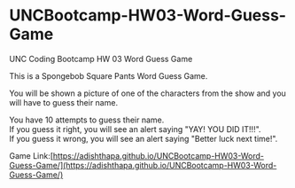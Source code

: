# UNCBootcamp-HW03-Word-Guess-Game
UNC Coding Bootcamp HW 03 Word Guess Game

This is a Spongebob Square Pants Word Guess Game. <br>

You will be shown a picture of one of the characters from the show and you will have to guess their name. <br>

You have 10 attempts to guess their name. <br>
If you guess it right, you will see an alert saying "YAY! YOU DID IT!!!". <br>
If you guess it wrong, you will see an alert saying "Better luck next time!". <br>

Game Link:[https://adishthapa.github.io/UNCBootcamp-HW03-Word-Guess-Game/](https://adishthapa.github.io/UNCBootcamp-HW03-Word-Guess-Game/)
